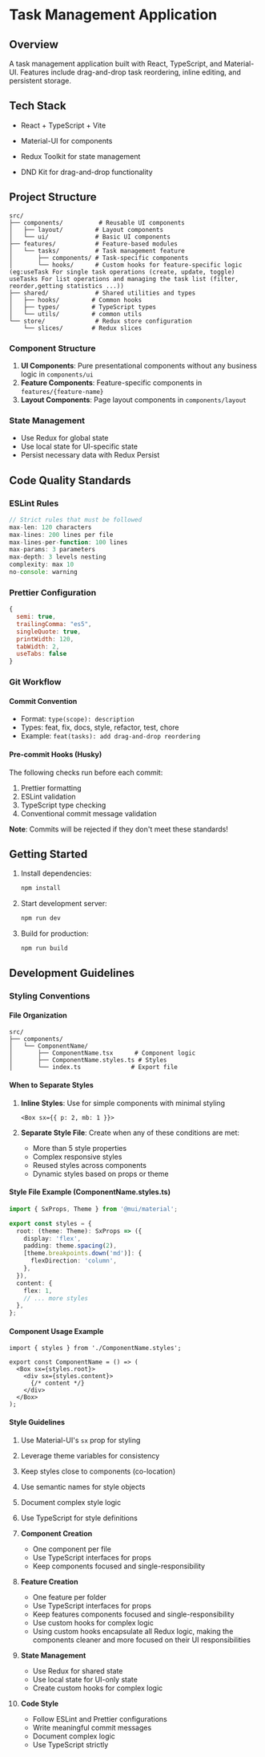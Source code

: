 # Task Management Application

## Overview
A task management application built with React, TypeScript, and Material-UI. Features include drag-and-drop task reordering, inline editing, and persistent storage.

## Tech Stack
- React + TypeScript + Vite
- Material-UI for components
- Redux Toolkit for state management

- DND Kit for drag-and-drop functionality

## Project Structure
```
src/
├── components/          # Reusable UI components
│   ├── layout/         # Layout components
│   └── ui/             # Basic UI components
├── features/           # Feature-based modules
│   └── tasks/          # Task management feature
│       ├── components/ # Task-specific components
│       └── hooks/      # Custom hooks for feature-specific logic (eg:useTask For single task operations (create, update, toggle) useTasks For list operations and managing the task list (filter, reorder,getting statistics ...)) 
├── shared/             # Shared utilities and types
│   ├── hooks/         # Common hooks
│   ├── types/         # TypeScript types
│   └── utils/         # common utils
└── store/              # Redux store configuration
    └── slices/        # Redux slices
```

### Component Structure
1. **UI Components**: Pure presentational components without any business logic in `components/ui`
2. **Feature Components**: Feature-specific components in `features/{feature-name}`
3. **Layout Components**: Page layout components in `components/layout`

### State Management
- Use Redux for global state
- Use local state for UI-specific state
- Persist necessary data with Redux Persist

## Code Quality Standards

### ESLint Rules
```javascript
// Strict rules that must be followed
max-len: 120 characters
max-lines: 200 lines per file
max-lines-per-function: 100 lines
max-params: 3 parameters
max-depth: 3 levels nesting
complexity: max 10
no-console: warning
```

### Prettier Configuration
```javascript
{
  semi: true,
  trailingComma: "es5",
  singleQuote: true,
  printWidth: 120,
  tabWidth: 2,
  useTabs: false
}
```

### Git Workflow

#### Commit Convention
- Format: `type(scope): description`
- Types: feat, fix, docs, style, refactor, test, chore
- Example: `feat(tasks): add drag-and-drop reordering`

#### Pre-commit Hooks (Husky)
The following checks run before each commit:
1. Prettier formatting
2. ESLint validation
3. TypeScript type checking
4. Conventional commit message validation

**Note**: Commits will be rejected if they don't meet these standards!

## Getting Started

1. Install dependencies:
   ```bash
   npm install
   ```

2. Start development server:
   ```bash
   npm run dev
   ```

3. Build for production:
   ```bash
   npm run build
   ```

## Development Guidelines

### Styling Conventions

#### File Organization
```
src/
├── components/
│   └── ComponentName/
│       ├── ComponentName.tsx      # Component logic
│       ├── ComponentName.styles.ts # Styles
│       └── index.ts              # Export file
```

#### When to Separate Styles
1. **Inline Styles**: Use for simple components with minimal styling
   ```tsx
   <Box sx={{ p: 2, mb: 1 }}>
   ```

2. **Separate Style File**: Create when any of these conditions are met:
   - More than 5 style properties
   - Complex responsive styles
   - Reused styles across components
   - Dynamic styles based on props or theme

#### Style File Example (ComponentName.styles.ts)
```typescript
import { SxProps, Theme } from '@mui/material';

export const styles = {
  root: (theme: Theme): SxProps => ({
    display: 'flex',
    padding: theme.spacing(2),
    [theme.breakpoints.down('md')]: {
      flexDirection: 'column',
    },
  }),
  content: {
    flex: 1,
    // ... more styles
  },
};
```

#### Component Usage Example
```tsx
import { styles } from './ComponentName.styles';

export const ComponentName = () => (
  <Box sx={styles.root}>
    <div sx={styles.content}>
      {/* content */}
    </div>
  </Box>
);
```

#### Style Guidelines
1. Use Material-UI's `sx` prop for styling
2. Leverage theme variables for consistency
3. Keep styles close to components (co-location)
4. Use semantic names for style objects
5. Document complex style logic
6. Use TypeScript for style definitions


1. **Component Creation**
   - One component per file
   - Use TypeScript interfaces for props
   - Keep components focused and single-responsibility
   
2. **Feature Creation**
   - One feature per folder
   - Use TypeScript interfaces for props
   - Keep features components focused and single-responsibility
   - Use custom hooks for complex logic 
   - Using custom hooks encapsulate all Redux logic, making the components cleaner and more focused on their UI responsibilities

3. **State Management**
   - Use Redux for shared state
   - Use local state for UI-only state
   - Create custom hooks for complex logic

4. **Code Style**
   - Follow ESLint and Prettier configurations
   - Write meaningful commit messages
   - Document complex logic
   - Use TypeScript strictly
